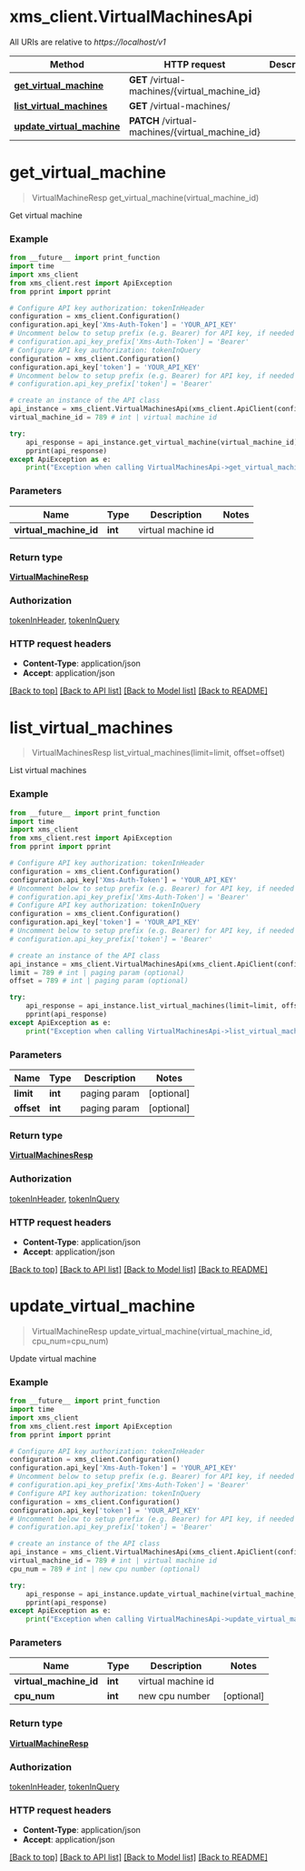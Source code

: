 # xms_client.VirtualMachinesApi

All URIs are relative to *https://localhost/v1*

Method | HTTP request | Description
------------- | ------------- | -------------
[**get_virtual_machine**](VirtualMachinesApi.md#get_virtual_machine) | **GET** /virtual-machines/{virtual_machine_id} | 
[**list_virtual_machines**](VirtualMachinesApi.md#list_virtual_machines) | **GET** /virtual-machines/ | 
[**update_virtual_machine**](VirtualMachinesApi.md#update_virtual_machine) | **PATCH** /virtual-machines/{virtual_machine_id} | 


# **get_virtual_machine**
> VirtualMachineResp get_virtual_machine(virtual_machine_id)



Get virtual machine

### Example
```python
from __future__ import print_function
import time
import xms_client
from xms_client.rest import ApiException
from pprint import pprint

# Configure API key authorization: tokenInHeader
configuration = xms_client.Configuration()
configuration.api_key['Xms-Auth-Token'] = 'YOUR_API_KEY'
# Uncomment below to setup prefix (e.g. Bearer) for API key, if needed
# configuration.api_key_prefix['Xms-Auth-Token'] = 'Bearer'
# Configure API key authorization: tokenInQuery
configuration = xms_client.Configuration()
configuration.api_key['token'] = 'YOUR_API_KEY'
# Uncomment below to setup prefix (e.g. Bearer) for API key, if needed
# configuration.api_key_prefix['token'] = 'Bearer'

# create an instance of the API class
api_instance = xms_client.VirtualMachinesApi(xms_client.ApiClient(configuration))
virtual_machine_id = 789 # int | virtual machine id

try:
    api_response = api_instance.get_virtual_machine(virtual_machine_id)
    pprint(api_response)
except ApiException as e:
    print("Exception when calling VirtualMachinesApi->get_virtual_machine: %s\n" % e)
```

### Parameters

Name | Type | Description  | Notes
------------- | ------------- | ------------- | -------------
 **virtual_machine_id** | **int**| virtual machine id | 

### Return type

[**VirtualMachineResp**](VirtualMachineResp.md)

### Authorization

[tokenInHeader](../README.md#tokenInHeader), [tokenInQuery](../README.md#tokenInQuery)

### HTTP request headers

 - **Content-Type**: application/json
 - **Accept**: application/json

[[Back to top]](#) [[Back to API list]](../README.md#documentation-for-api-endpoints) [[Back to Model list]](../README.md#documentation-for-models) [[Back to README]](../README.md)

# **list_virtual_machines**
> VirtualMachinesResp list_virtual_machines(limit=limit, offset=offset)



List virtual machines

### Example
```python
from __future__ import print_function
import time
import xms_client
from xms_client.rest import ApiException
from pprint import pprint

# Configure API key authorization: tokenInHeader
configuration = xms_client.Configuration()
configuration.api_key['Xms-Auth-Token'] = 'YOUR_API_KEY'
# Uncomment below to setup prefix (e.g. Bearer) for API key, if needed
# configuration.api_key_prefix['Xms-Auth-Token'] = 'Bearer'
# Configure API key authorization: tokenInQuery
configuration = xms_client.Configuration()
configuration.api_key['token'] = 'YOUR_API_KEY'
# Uncomment below to setup prefix (e.g. Bearer) for API key, if needed
# configuration.api_key_prefix['token'] = 'Bearer'

# create an instance of the API class
api_instance = xms_client.VirtualMachinesApi(xms_client.ApiClient(configuration))
limit = 789 # int | paging param (optional)
offset = 789 # int | paging param (optional)

try:
    api_response = api_instance.list_virtual_machines(limit=limit, offset=offset)
    pprint(api_response)
except ApiException as e:
    print("Exception when calling VirtualMachinesApi->list_virtual_machines: %s\n" % e)
```

### Parameters

Name | Type | Description  | Notes
------------- | ------------- | ------------- | -------------
 **limit** | **int**| paging param | [optional] 
 **offset** | **int**| paging param | [optional] 

### Return type

[**VirtualMachinesResp**](VirtualMachinesResp.md)

### Authorization

[tokenInHeader](../README.md#tokenInHeader), [tokenInQuery](../README.md#tokenInQuery)

### HTTP request headers

 - **Content-Type**: application/json
 - **Accept**: application/json

[[Back to top]](#) [[Back to API list]](../README.md#documentation-for-api-endpoints) [[Back to Model list]](../README.md#documentation-for-models) [[Back to README]](../README.md)

# **update_virtual_machine**
> VirtualMachineResp update_virtual_machine(virtual_machine_id, cpu_num=cpu_num)



Update virtual machine

### Example
```python
from __future__ import print_function
import time
import xms_client
from xms_client.rest import ApiException
from pprint import pprint

# Configure API key authorization: tokenInHeader
configuration = xms_client.Configuration()
configuration.api_key['Xms-Auth-Token'] = 'YOUR_API_KEY'
# Uncomment below to setup prefix (e.g. Bearer) for API key, if needed
# configuration.api_key_prefix['Xms-Auth-Token'] = 'Bearer'
# Configure API key authorization: tokenInQuery
configuration = xms_client.Configuration()
configuration.api_key['token'] = 'YOUR_API_KEY'
# Uncomment below to setup prefix (e.g. Bearer) for API key, if needed
# configuration.api_key_prefix['token'] = 'Bearer'

# create an instance of the API class
api_instance = xms_client.VirtualMachinesApi(xms_client.ApiClient(configuration))
virtual_machine_id = 789 # int | virtual machine id
cpu_num = 789 # int | new cpu number (optional)

try:
    api_response = api_instance.update_virtual_machine(virtual_machine_id, cpu_num=cpu_num)
    pprint(api_response)
except ApiException as e:
    print("Exception when calling VirtualMachinesApi->update_virtual_machine: %s\n" % e)
```

### Parameters

Name | Type | Description  | Notes
------------- | ------------- | ------------- | -------------
 **virtual_machine_id** | **int**| virtual machine id | 
 **cpu_num** | **int**| new cpu number | [optional] 

### Return type

[**VirtualMachineResp**](VirtualMachineResp.md)

### Authorization

[tokenInHeader](../README.md#tokenInHeader), [tokenInQuery](../README.md#tokenInQuery)

### HTTP request headers

 - **Content-Type**: application/json
 - **Accept**: application/json

[[Back to top]](#) [[Back to API list]](../README.md#documentation-for-api-endpoints) [[Back to Model list]](../README.md#documentation-for-models) [[Back to README]](../README.md)

